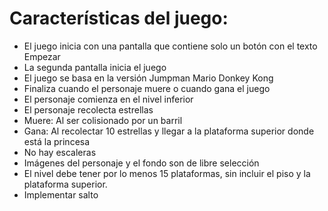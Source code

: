 # Características del juego:

- El juego inicia con una pantalla que contiene solo un botón con el texto Empezar
- La segunda pantalla inicia el juego
- El juego se basa en la versión Jumpman Mario Donkey Kong
- Finaliza cuando el personaje muere o cuando gana el juego
- El personaje comienza en el nivel inferior
- El personaje recolecta estrellas
- Muere: Al ser colisionado por un barril
- Gana: Al recolectar 10 estrellas y llegar a la plataforma superior donde está la princesa
- No hay escaleras
- Imágenes del personaje y el fondo son de libre selección
- El nivel debe tener por lo menos 15 plataformas, sin incluir el piso y la plataforma superior.
- Implementar salto

